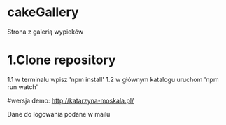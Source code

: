 # cakeGallery
Strona z galerią wypieków

# 1.Clone repository 
1.1 w terminalu wpisz 'npm install'
1.2 w głównym katalogu uruchom 'npm run watch'

#wersja demo:
http://katarzyna-moskala.pl/

Dane do logowania podane w mailu
